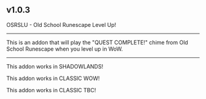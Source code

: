 v1.0.3
 ------------------------------

OSRSLU - Old School Runescape Level Up!

 ------------------------------

This is an addon that will play the "QUEST COMPLETE!" chime from Old School Runescape when you level up in WoW.

 ------------------------------

This addon works in SHADOWLANDS!

This addon works in CLASSIC WOW!

This addon works in CLASSIC TBC!
